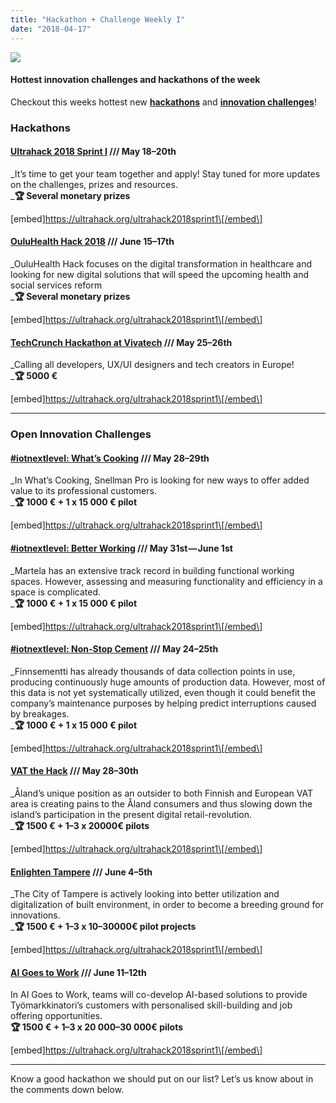 ```yaml
---
title: "Hackathon + Challenge Weekly I"
date: "2018-04-17"
---
```


![](http://www.xn--lhteenlahti-l8a.fi/wp-content/uploads/2018/09/672d2-12kc55vq-8yy4bl79rbmulw.jpeg)

#### Hottest innovation challenges and hackathons of the week

Checkout this weeks hottest new [**hackathons**](#efcc) and [**innovation challenges**](#4545)!

### Hackathons

#### [Ultrahack 2018 Sprint I](https://ultrahack.org/ultrahack2018sprint1) /// May 18–20th

_It’s time to get your team together and apply! Stay tuned for more updates on the challenges, prizes and resources.  
_**🏆 Several monetary prizes**

\[embed\]https://ultrahack.org/ultrahack2018sprint1\[/embed\]

#### [OuluHealth Hack 2018](https://ultrahack.org/ouluhealthhack) /// June 15–17th

_OuluHealth Hack focuses on the digital transformation in healthcare and looking for new digital solutions that will speed the upcoming health and social services reform  
_**🏆 Several monetary prizes**

\[embed\]https://ultrahack.org/ultrahack2018sprint1\[/embed\]

#### [TechCrunch Hackathon at Vivatech](https://techcrunch.com/events/techcrunch-hackathon-at-vivatech/) /// May 25–26th

_Calling all developers, UX/UI designers and tech creators in Europe!  
_**🏆 5000 €**

\[embed\]https://ultrahack.org/ultrahack2018sprint1\[/embed\]

* * *

### Open Innovation Challenges

#### [#iotnextlevel: What’s Cooking](https://app.industryhack.com/challenges/whatscooking/) /// May 28–29th

_In What’s Cooking, Snellman Pro is looking for new ways to offer added value to its professional customers.  
_**🏆 1000 € + 1 x 15 000 € pilot**

\[embed\]https://ultrahack.org/ultrahack2018sprint1\[/embed\]

#### [#iotnextlevel: Better Working](https://app.industryhack.com/challenges/betterworking/) /// May 31st — June 1st

_Martela has an extensive track record in building functional working spaces. However, assessing and measuring functionality and efficiency in a space is complicated.  
_**🏆 1000 € + 1 x 15 000 € pilot**

\[embed\]https://ultrahack.org/ultrahack2018sprint1\[/embed\]

#### [#iotnextlevel: Non-Stop Cement](https://app.industryhack.com/challenges/nonstopcement/) /// May 24–25th

_Finnsementti has already thousands of data collection points in use, producing continuously huge amounts of production data. However, most of this data is not yet systematically utilized, even though it could benefit the company’s maintenance purposes by helping predict interruptions caused by breakages.  
_**🏆 1000 € + 1 x 15 000 € pilot**

\[embed\]https://ultrahack.org/ultrahack2018sprint1\[/embed\]

#### [VAT the Hack](https://app.industryhack.com/challenges/vatthehack/) /// May 28–30th

_Åland’s unique position as an outsider to both Finnish and European VAT area is creating pains to the Åland consumers and thus slowing down the island’s participation in the present digital retail-revolution.  
_**🏆 1500 € + 1–3 x 20000€ pilots**

\[embed\]https://ultrahack.org/ultrahack2018sprint1\[/embed\]

#### [Enlighten Tampere](https://app.industryhack.com/challenges/enlightentampere/) /// June 4–5th

_The City of Tampere is actively looking into better utilization and digitalization of built environment, in order to become a breeding ground for innovations.  
_**🏆 1500 € + 1–3 x 10–30000€ pilot projects**

\[embed\]https://ultrahack.org/ultrahack2018sprint1\[/embed\]

#### [AI Goes to Work](https://app.industryhack.com/challenges/aigoestowork/) /// June 11–12th

In AI Goes to Work, teams will co-develop AI-based solutions to provide Työmarkkinatori’s customers with personalised skill-building and job offering opportunities.  
**🏆 1500 € + 1–3 x 20 000–30 000€ pilots**

\[embed\]https://ultrahack.org/ultrahack2018sprint1\[/embed\]

* * *

Know a good hackathon we should put on our list? Let’s us know about in the comments down below.
